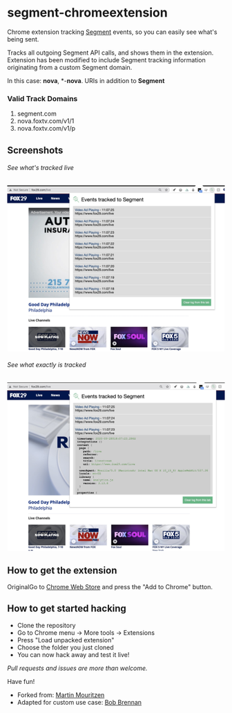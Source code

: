 # segment-chromeextension

Chrome extension tracking [Segment](https://segment.com/) events, so you can easily see what's being sent.

Tracks all outgoing Segment API calls, and shows them in the extension.
Extension has been modified to include Segment tracking information originating from a custom Segment domain.  

In this case: **nova**, *-**nova**. URIs in addition to **Segment**


### Valid Track Domains
1. segment.com
2. nova.foxtv.com/v1/1
3. nova.foxtv.com/v1/p

## Screenshots
###### See what's tracked live
![See what's tracked live](/screenshots/segment-plugin-pic-1.jpg?raw=true "See what's tracked live")

###### See what exactly is tracked
![See what exactly is tracked](/screenshots/segment-plugin-pic-2.jpg?raw=true "See what exactly is tracked")

## How to get the extension

OriginalGo to [Chrome Web Store](https://chrome.google.com/webstore/detail/segment-event-tracker/hbanigoffkilibdakdmmlgefndpjmajl) and press the "Add to Chrome" button.


## How to get started hacking
- Clone the repository
- Go to Chrome menu -> More tools -> Extensions
- Press "Load unpacked extension"
- Choose the folder you just cloned
- You can now hack away and test it live!

*Pull requests and issues are more than welcome.*

Have fun!
 - Forked from: <a href="http://www.martinmouritzen.dk">Martin Mouritzen</a>
 - Adapted for custom use case:  <a href="http://bobbrennan.com">Bob Brennan</a>

